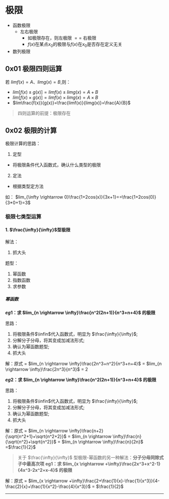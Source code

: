 # 极限

- 函数极限
  - 左右极限
    - 如极限存在，则左极限 $==$ 右极限
    - $f(x)$在某点$x_0$的极限与$f(x)$在$x_0$是否存在定义无关
- 数列极限

## 0x01 极限四则运算

若 $limf(x)=A$、$limg(x)=B$,则：
- $lim[f(x) \pm g(x)]=limf(x) \pm limg(x)=A+B$
- $lim[f(x) × g(x)] = limf(x) × limg(x)=A×B$
- $lim\frac{f(x)}{g(x)}=\frac{limf(x)}{limg(x)}=\frac{A}{B}$

> 四则运算的前提：极限存在

## 0x02 极限的计算

极限计算的思路：
1. 定型
  - 将极限条件代入函数式，确认什么类型的极限
2. 定法
  - 根据类型定方法

如：
$lim_{\infty \rightarrow 0}\frac{1+2cos(x)}{3x+1}==\frac{1+2cos(0)}{3*0+1}=3$

### 极限七类型运算
#### 1. $\frac{\infty}{\infty}$型极限

解法：
1. 抓大头
   
题型：
1. 幂函数  
2. 指数函数
3. 求参数

##### 幂函数

**$eg1$：求 $lim_{n \rightarrow \infty}\frac{n^2(2n+1)}{n^3+n+4}$ 的极限**

思路：
1. 将极限条件$\infin$代入函数式，明显为 $\frac{\infty}{\infty}$;
2. 分解分子分母，将其变成加减法形式;
3. 确认为幂函数题型;
4. 抓大头

解：原式 
= $lim_{n \rightarrow \infty}\frac{2n^3+n^2}{n^3+n+4}$
= $lim_{n \rightarrow \infty}\frac{2n^3}{n^3}$
= 2


**$eg2$：求 $lim_{n \rightarrow \infty}\frac{n^2(2n+1)}{n^3+n+4}$ 的极限**

思路：
1. 将极限条件$\infin$代入函数式，明显为 $\frac{\infty}{\infty}$;
2. 分解分子分母，将其变成加减法形式;
3. 确认为幂函数题型;
4. 抓大头

解：原式 
= $lim_{n \rightarrow \infty}\frac{n+2}{\sqrt{n^2+1}+\sqrt{n^2+2}}$
= $lim_{n \rightarrow \infty}\frac{n}{\sqrt{n^2}+\sqrt{n^2}}$
= $lim_{n \rightarrow \infty}\frac{n}{2n}$
=$\frac{1}{2}$


> 关于 $\frac{\infty}{\infty}$ 型极限-幂函数的另一种解法：**分子分母同除式子中最高次项**
 **eg1：求 $lim_{x \rightarrow +\infty}\frac{2x^3+x^2-1}{4x^3-2x^2+x-4}$ 的极限**
 
解：原式
= $lim_{x \rightarrow +\infty}\frac{2+\frac{1}{x}-\frac{1}{x^3}}{4-\frac{2}{x}+\frac{1}{x^2}-\frac{4}{x^3}}$ 
= $\frac{1}{2}$

--- 

